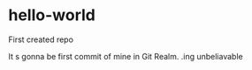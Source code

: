 # hello-world
First created repo

It s gonna be first commit of mine in Git Realm.
.ing unbeliavable
